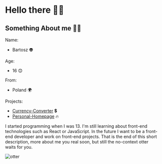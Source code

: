 # Hello there 👋😀

## Something About me 🧙‍♂️

Name:
- Bartosz 👽

Age:
- 16 😊

From:
- Poland 🌍

Projects:
- [Currency-Converter](https://siedemus.github.io/Currency-Converter/) 💲
- [Personal-Homepage](https://siedemus.github.io/Personal-Homepage/) 🔥

I started programming when I was 13. I'm still learning about front-end technologies such as React or JavaScript.
In the future I want to be a front-end developer and work on front-end projects. 
That is the end of this short description, more about me you real soon, but still the no-context otter waits for you. 

![otter](https://media2.giphy.com/media/26gssIytJvy1b1THO/200w.webp?cid=ecf05e476cky2rvschu9wu9voivkf23jlmovg1hof47z44j2&rid=200w.webp&ct=g)




<!--
**Siedemus/siedemus** is a ✨ _special_ ✨ repository because its `README.md` (this file) appears on your GitHub profile.

Here are some ideas to get you started:

- 🔭 I’m currently working on ...
- 🌱 I’m currently learning ...
- 👯 I’m looking to collaborate on ...
- 🤔 I’m looking for help with ...
- 💬 Ask me about ...
- 📫 How to reach me: ...
- 😄 Pronouns: ...
- ⚡ Fun fact: ...
-->
